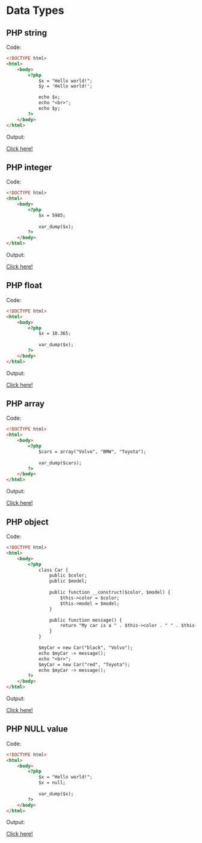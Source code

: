 # Data Types

## PHP string

Code: 

```html
<!DOCTYPE html>
<html>
    <body>
        <?php 
            $x = "Hello world!";
            $y = 'Hello world!';

            echo $x;
            echo "<br>"; 
            echo $y;
        ?>
    </body>
</html>
```

Output:

[Click here!](https://www.w3schools.com/php/phptryit.asp?filename=tryphp_datatypes_string)

## PHP integer

Code: 

```html
<!DOCTYPE html>
<html>
    <body>
        <?php  
            $x = 5985;
            
            var_dump($x);
        ?>  
    </body>
</html>
```

Output:

[Click here!](https://www.w3schools.com/php/phptryit.asp?filename=tryphp_datatypes_integer)

## PHP float

Code: 

```html
<!DOCTYPE html>
<html>
    <body>
        <?php  
            $x = 10.365;
            
            var_dump($x);
        ?>  
    </body>
</html>
```

Output:

[Click here!](https://www.w3schools.com/php/phptryit.asp?filename=tryphp_datatypes_float)

## PHP array

Code: 

```html
<!DOCTYPE html>
<html>
    <body>
        <?php  
            $cars = array("Volvo", "BMW", "Toyota");
            
            var_dump($cars);
        ?>  
    </body>
</html>
```

Output:

[Click here!](https://www.w3schools.com/php/phptryit.asp?filename=tryphp_datatypes_array)

## PHP object

Code: 

```html
<!DOCTYPE html>
<html>
    <body>
        <?php
            class Car {
                public $color;
                public $model;
                
                public function __construct($color, $model) {
                    $this->color = $color;
                    $this->model = $model;
                }

                public function message() {
                    return "My car is a " . $this->color . " " . $this->model . "!";
                }
            }

            $myCar = new Car("black", "Volvo");
            echo $myCar -> message();
            echo "<br>";
            $myCar = new Car("red", "Toyota");
            echo $myCar -> message();
        ?>
    </body>
</html>
```

Output:

[Click here!](https://www.w3schools.com/php/phptryit.asp?filename=tryphp_datatypes_object)

## PHP NULL value

Code: 

```html
<!DOCTYPE html>
<html>
    <body>
        <?php
            $x = "Hello world!";
            $x = null;
            
            var_dump($x);
        ?>
    </body>
</html>
```

Output:

[Click here!](https://www.w3schools.com/php/phptryit.asp?filename=tryphp_datatypes_null)
